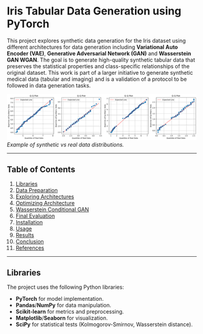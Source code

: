 # Iris Tabular Data Generation using PyTorch

This project explores synthetic data generation for the Iris dataset using different architectures for data generation including **Variational Auto Encoder (VAE)**, **Generative Adversarial Network (GAN)** and **Wasserstein GAN WGAN**. The goal is to generate high-quality synthetic tabular data that preserves the statistical properties and class-specific relationships of the original dataset. This work is part of a larger initiative to generate synthetic medical data (tabular and imaging) and is a validation of a protocol to be followed in data generation tasks.

![Generated vs Real Data Comparison](images/Q-Qplots.png)
*Example of synthetic vs real data distributions.*

---

## Table of Contents
1. [Libraries](#libraries)
2. [Data Preparation](#data-preparation)
3. [Exploring Architectures](#exploring-architectures)
4. [Optimizing Architecture](#optimizing-architecture)
5. [Wasserstein Conditional GAN](#introducing-the-wgan)
6. [Final Evaluation](#final-evaluation)
7. [Installation](#installation)
8. [Usage](#usage)
9. [Results](#results)
10. [Conclusion](#conclusion)
11. [References](#references)

---

## Libraries
The project uses the following Python libraries:
- **PyTorch** for model implementation.
- **Pandas**/**NumPy** for data manipulation.
- **Scikit-learn** for metrics and preprocessing.
- **Matplotlib**/**Seaborn** for visualization.
- **SciPy** for statistical tests (Kolmogorov-Smirnov, Wasserstein distance).

```python
